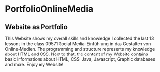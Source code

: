 # PortfolioOnlineMedia
## Website as Portfolio 
This Website shows my overall skills and knowledge I collected the last 13 lessons in the class 09571 Social Media-Einführung in das Gestalten von Online-Medien.
The programming and structure represents my knowledge about HTML and CSS.
Next to that, the content of my Website contains basic informations about HTML, CSS, Java, Javascript, Graphic databases and more.
Enjoy my Website!
